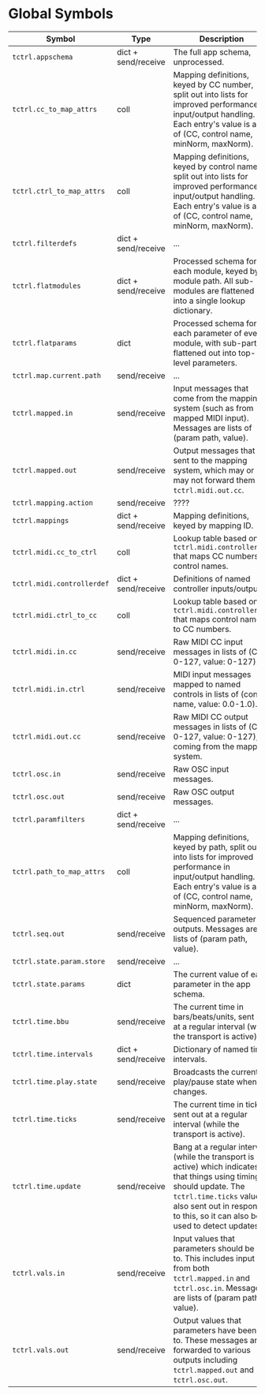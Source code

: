 # Global Symbols

| Symbol | Type | Description |
| ------ | ---- | ----------- |
| `tctrl.appschema` | dict + send/receive | The full app schema, unprocessed.
| `tctrl.cc_to_map_attrs` | coll | Mapping definitions, keyed by CC number, split out into lists for improved performance in input/output handling. Each entry's value is a list of (CC, control name, minNorm, maxNorm).
| `tctrl.ctrl_to_map_attrs` | coll | Mapping definitions, keyed by control name, split out into lists for improved performance in input/output handling. Each entry's value is a list of (CC, control name, minNorm, maxNorm).
| `tctrl.filterdefs` | dict + send/receive | ...
| `tctrl.flatmodules` | dict + send/receive | Processed schema for each module, keyed by module path. All sub-modules are flattened out into a single lookup dictionary.
| `tctrl.flatparams` | dict | Processed schema for each parameter of every module, with sub-parts flattened out into top-level parameters.
| `tctrl.map.current.path` | send/receive | ...
| `tctrl.mapped.in` | send/receive | Input messages that come from the mapping system (such as from mapped MIDI input). Messages are lists of (param path, value).
| `tctrl.mapped.out` | send/receive | Output messages that are sent to the mapping system, which may or may not forward them to `tctrl.midi.out.cc`.
| `tctrl.mapping.action` | send/receive | ????
| `tctrl.mappings` | dict + send/receive | Mapping definitions, keyed by mapping ID.
| `tctrl.midi.cc_to_ctrl` | coll | Lookup table based on `tctrl.midi.controllerdef` that maps CC numbers to control names.
| `tctrl.midi.controllerdef` | dict + send/receive | Definitions of named controller inputs/outputs.
| `tctrl.midi.ctrl_to_cc` | coll | Lookup table based on `tctrl.midi.controllerdef` that maps control names to CC numbers.
| `tctrl.midi.in.cc` | send/receive | Raw MIDI CC input messages in lists of (CC: 0-127, value: 0-127).
| `tctrl.midi.in.ctrl` | send/receive | MIDI input messages mapped to named controls in lists of (control name, value: 0.0-1.0).
| `tctrl.midi.out.cc` | send/receive | Raw MIDI CC output messages in lists of (CC: 0-127, value: 0-127), coming from the mapping system.
| `tctrl.osc.in` | send/receive | Raw OSC input messages.
| `tctrl.osc.out` | send/receive | Raw OSC output messages.
| `tctrl.paramfilters` | dict + send/receive | ...
| `tctrl.path_to_map_attrs` | coll | Mapping definitions, keyed by path, split out into lists for improved performance in input/output handling. Each entry's value is a list of (CC, control name, minNorm, maxNorm).
| `tctrl.seq.out` | send/receive | Sequenced parameter outputs. Messages are lists of (param path, value).
| `tctrl.state.param.store` | send/receive | ...
| `tctrl.state.params` | dict | The current value of each parameter in the app schema.
| `tctrl.time.bbu` | send/receive | The current time in bars/beats/units, sent out at a regular interval (while the transport is active).
| `tctrl.time.intervals` | dict + send/receive | Dictionary of named time intervals.
| `tctrl.time.play.state` | send/receive | Broadcasts the current play/pause state when it changes.
| `tctrl.time.ticks` | send/receive | The current time in ticks, sent out at a regular interval (while the transport is active).
| `tctrl.time.update` | send/receive | Bang at a regular interval (while the transport is active) which indicates that things using timing should update. The `tctrl.time.ticks` value is also sent out in response to this, so it can also be used to detect updates.
| `tctrl.vals.in` | send/receive | Input values that parameters should be set to. This includes input from both `tctrl.mapped.in` and `tctrl.osc.in`. Messages are lists of (param path, value).
| `tctrl.vals.out` | send/receive | Output values that parameters have been set to. These messages are forwarded to various outputs including `tctrl.mapped.out` and `tctrl.osc.out`.
